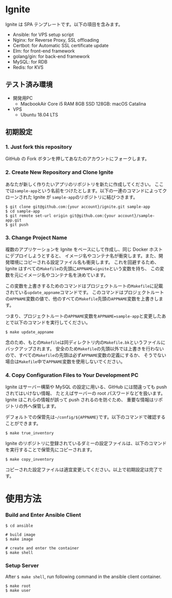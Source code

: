 # Ignite
Ignite は SPA テンプレートです。以下の項目を含みます。

* Ansible: for VPS setup script
* Nginx: for Reverse Proxy, SSL offloading
* Certbot: for Automatic SSL certificate update
* Elm: for front-end framework
* golang/gin: for back-end framework
* MySQL: for RDB
* Redis: for KVS

## テスト済み環境

* 開発用PC
    * MacbookAir Core i5 RAM 8GB SSD 128GB: macOS Catalina
* VPS
    * Ubuntu 18.04 LTS

## 初期設定
### 1. Just fork this repository
GitHub の Fork ボタンを押してあなたのアカウントにフォークします。

### 2. Create New Repository and Clone Ignite
あなたが新しく作りたいアプリのリポジトリを新たに作成してください。
ここでは`sample-app`という名前をつけたとします。以下の一連のコマンドによってクローンされた Ignite が
`sample-app`のリポジトリに結びつきます。

```
$ git clone git@github.com:{your account}/ignite.git sample-app
$ cd sample-app
$ git remote set-url origin git@github.com:{your account}/sample-app.git
$ git push
```

### 3. Change Project Name
複数のアプリケーションを Ignite をベースにして作成し、同じ Docker ホストにデプロイしようとすると、
イメージ名やコンテナ名が衝突します。また、開発環境にコピーされる設定ファイル名も衝突します。
これを回避するため、Ignite はすべての`Makefile`の先頭に`APPNAME=ignite`という変数を持ち、
この変数を元にイメージ名やコンテナ名を決めています。

この変数を上書きするためのコマンドはプロジェクトルートの`Makefile`に記載されている`update_appname`コマンドです。
このコマンドはプロジェクトルートの`APPNAME`変数の値で、他のすべての`Makefile`先頭の`APPNAME`変数を上書きします。

つまり、プロジェクトルートの`APPNAME`変数を`APPNAME=sample-app`と変更したあとで以下のコマンドを実行してください。

```
$ make update_appname
```

念のため、もとの`Makefile`は同ディレクトリ内の`Makefile.bk`というファイルにバックアップされます。
安全のため`Makefile`の先頭以外では上書きを行わないので、すべての`Makefile`の先頭は必ず`APPNAME`変数の定義にするか、
そうでない場合は`Makefile`中で`APPNAME`変数を使用しないでください。

### 4. Copy Configuration Files to Your Development PC
Ignite はサーバー構築や MySQL の設定に用いる、GitHub には間違っても push されてはいけない情報、
たとえばサーバーの root パスワードなどを扱います。Ignite はこれらの情報が誤って push されるのを防ぐため、
重要な情報はリポジトリの外へ保管します。

デフォルトでの保管先は`~/config/${APPNAME}`です。以下のコマンドで確認することができます。

```
$ make true_inventory
```

Ignite のリポジトリに登録されているダミーの設定ファイルは、以下のコマンドを実行することで保管先にコピーされます。

```
$ make copy_inventory
```

コピーされた設定ファイルは適宜変更してください。以上で初期設定は完了です。

# 使用方法
### Build and Enter Ansible Client

```
$ cd ansible

# build image
$ make image

# create and enter the container
$ make shell
```

### Setup Server
After `$ make shell`, run following command in the ansible client container.

```
$ make root
$ make user
```
